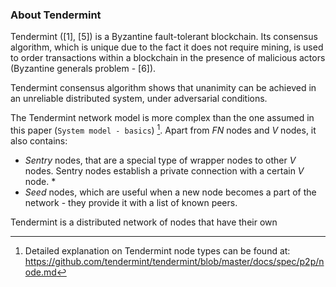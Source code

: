 ### About Tendermint

Tendermint ([1], [5]) is a Byzantine fault-tolerant blockchain. Its consensus algorithm, which is unique due to the fact it does not require mining, is used to order transactions within a blockchain in the presence of malicious actors (Byzantine generals problem - [6]). 

Tendermint consensus algorithm shows that unanimity can be achieved in an unreliable distributed system, under adversarial conditions.

The Tendermint network model is more complex than the one assumed in this paper (`System model - basics`) [^1]. Apart from *FN* nodes and *V* nodes, it also contains: 
* *Sentry* nodes, that are a special type of wrapper nodes to other *V* nodes. Sentry nodes establish a private connection with a certain *V* node. * 
* *Seed* nodes, which are useful when a new node becomes a part of the network - they provide it with a list of known peers.

Tendermint is a distributed network of nodes that have their own

[^1]: Detailed explanation on Tendermint node types can be found at: <https://github.com/tendermint/tendermint/blob/master/docs/spec/p2p/node.md>



<!--stackedit_data:
eyJoaXN0b3J5IjpbLTE5MDYxNjMzNDMsNzE2MzUyNjA1LDI5NT
YwMjY0OCwyMTQ3MjU4MDExLC0xOTIxOTQzNzE4LC0xODk1Nzcz
Mjk1LC0xMTE4MzI1Njg5LDEwNjQ0MjI1ODEsLTY2MzU2MjAwNS
w2NDcwNjEwMzNdfQ==
-->